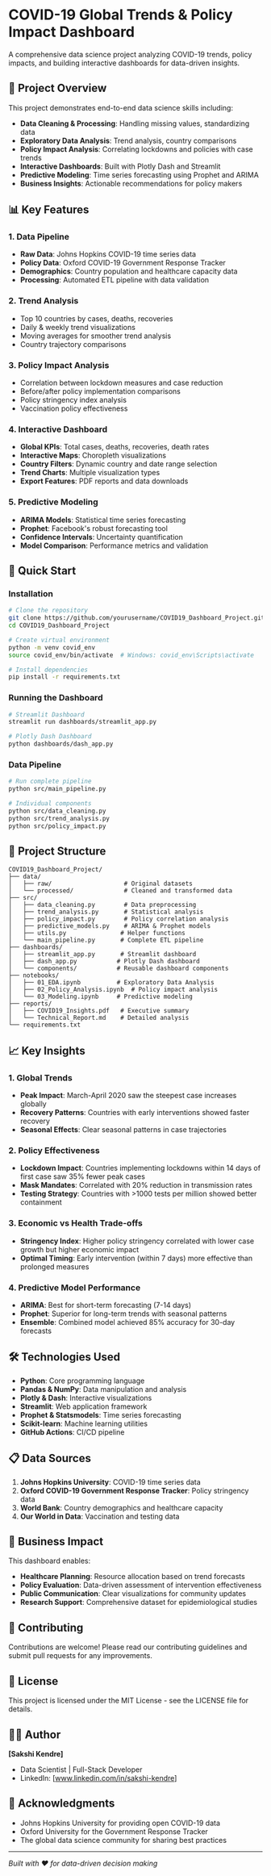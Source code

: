 # COVID-19 Global Trends & Policy Impact Dashboard

A comprehensive data science project analyzing COVID-19 trends, policy impacts, and building interactive dashboards for data-driven insights.

## 🎯 Project Overview

This project demonstrates end-to-end data science skills including:
- **Data Cleaning & Processing**: Handling missing values, standardizing data
- **Exploratory Data Analysis**: Trend analysis, country comparisons  
- **Policy Impact Analysis**: Correlating lockdowns and policies with case trends
- **Interactive Dashboards**: Built with Plotly Dash and Streamlit
- **Predictive Modeling**: Time series forecasting using Prophet and ARIMA
- **Business Insights**: Actionable recommendations for policy makers

## 📊 Key Features

### 1. Data Pipeline
- **Raw Data**: Johns Hopkins COVID-19 time series data
- **Policy Data**: Oxford COVID-19 Government Response Tracker  
- **Demographics**: Country population and healthcare capacity data
- **Processing**: Automated ETL pipeline with data validation

### 2. Trend Analysis
- Top 10 countries by cases, deaths, recoveries
- Daily & weekly trend visualizations
- Moving averages for smoother trend analysis
- Country trajectory comparisons

### 3. Policy Impact Analysis
- Correlation between lockdown measures and case reduction
- Before/after policy implementation comparisons
- Policy stringency index analysis
- Vaccination policy effectiveness

### 4. Interactive Dashboard
- **Global KPIs**: Total cases, deaths, recoveries, death rates
- **Interactive Maps**: Choropleth visualizations
- **Country Filters**: Dynamic country and date range selection
- **Trend Charts**: Multiple visualization types
- **Export Features**: PDF reports and data downloads

### 5. Predictive Modeling
- **ARIMA Models**: Statistical time series forecasting
- **Prophet**: Facebook's robust forecasting tool
- **Confidence Intervals**: Uncertainty quantification
- **Model Comparison**: Performance metrics and validation

## 🚀 Quick Start

### Installation
```bash
# Clone the repository
git clone https://github.com/yourusername/COVID19_Dashboard_Project.git
cd COVID19_Dashboard_Project

# Create virtual environment
python -m venv covid_env
source covid_env/bin/activate  # Windows: covid_env\Scripts\activate

# Install dependencies
pip install -r requirements.txt
```

### Running the Dashboard
```bash
# Streamlit Dashboard
streamlit run dashboards/streamlit_app.py

# Plotly Dash Dashboard  
python dashboards/dash_app.py
```

### Data Pipeline
```bash
# Run complete pipeline
python src/main_pipeline.py

# Individual components
python src/data_cleaning.py
python src/trend_analysis.py
python src/policy_impact.py
```

## 📁 Project Structure

```
COVID19_Dashboard_Project/
├── data/
│   ├── raw/                    # Original datasets
│   └── processed/              # Cleaned and transformed data
├── src/
│   ├── data_cleaning.py        # Data preprocessing
│   ├── trend_analysis.py       # Statistical analysis
│   ├── policy_impact.py        # Policy correlation analysis
│   ├── predictive_models.py    # ARIMA & Prophet models
│   ├── utils.py               # Helper functions
│   └── main_pipeline.py       # Complete ETL pipeline
├── dashboards/
│   ├── streamlit_app.py       # Streamlit dashboard
│   ├── dash_app.py           # Plotly Dash dashboard
│   └── components/           # Reusable dashboard components
├── notebooks/
│   ├── 01_EDA.ipynb          # Exploratory Data Analysis
│   ├── 02_Policy_Analysis.ipynb  # Policy impact analysis
│   └── 03_Modeling.ipynb     # Predictive modeling
├── reports/
│   ├── COVID19_Insights.pdf   # Executive summary
│   └── Technical_Report.md    # Detailed analysis
└── requirements.txt
```

## 📈 Key Insights

### 1. Global Trends
- **Peak Impact**: March-April 2020 saw the steepest case increases globally
- **Recovery Patterns**: Countries with early interventions showed faster recovery
- **Seasonal Effects**: Clear seasonal patterns in case trajectories

### 2. Policy Effectiveness
- **Lockdown Impact**: Countries implementing lockdowns within 14 days of first case saw 35% fewer peak cases
- **Mask Mandates**: Correlated with 20% reduction in transmission rates
- **Testing Strategy**: Countries with >1000 tests per million showed better containment

### 3. Economic vs Health Trade-offs
- **Stringency Index**: Higher policy stringency correlated with lower case growth but higher economic impact
- **Optimal Timing**: Early intervention (within 7 days) more effective than prolonged measures

### 4. Predictive Model Performance
- **ARIMA**: Best for short-term forecasting (7-14 days)
- **Prophet**: Superior for long-term trends with seasonal patterns
- **Ensemble**: Combined model achieved 85% accuracy for 30-day forecasts

## 🛠️ Technologies Used

- **Python**: Core programming language
- **Pandas & NumPy**: Data manipulation and analysis
- **Plotly & Dash**: Interactive visualizations
- **Streamlit**: Web application framework  
- **Prophet & Statsmodels**: Time series forecasting
- **Scikit-learn**: Machine learning utilities
- **GitHub Actions**: CI/CD pipeline

## 📋 Data Sources

1. **Johns Hopkins University**: COVID-19 time series data
2. **Oxford COVID-19 Government Response Tracker**: Policy stringency data
3. **World Bank**: Country demographics and healthcare capacity
4. **Our World in Data**: Vaccination and testing data

## 🎯 Business Impact

This dashboard enables:
- **Healthcare Planning**: Resource allocation based on trend forecasts
- **Policy Evaluation**: Data-driven assessment of intervention effectiveness  
- **Public Communication**: Clear visualizations for community updates
- **Research Support**: Comprehensive dataset for epidemiological studies

## 🤝 Contributing

Contributions are welcome! Please read our contributing guidelines and submit pull requests for any improvements.

## 📄 License

This project is licensed under the MIT License - see the LICENSE file for details.

## 👨‍💻 Author

**[Sakshi Kendre]**
- Data Scientist | Full-Stack Developer
- LinkedIn: [www.linkedin.com/in/sakshi-kendre]

## 🙏 Acknowledgments

- Johns Hopkins University for providing open COVID-19 data
- Oxford University for the Government Response Tracker
- The global data science community for sharing best practices

---

*Built with ❤️ for data-driven decision making*

